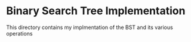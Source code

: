 # Binary Search Tree Implementation

This directory contains my implmentation of the BST and its various operations
